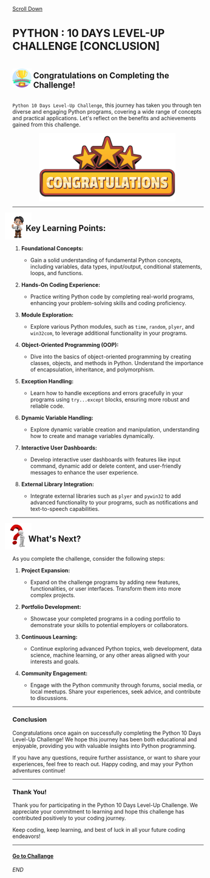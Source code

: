 [Scroll Down](#end)

# PYTHON : 10 DAYS LEVEL-UP CHALLENGE [CONCLUSION]

<div style="display: flex; align-items: center;">
<img src="./img/logo/congo.png" width="50" style="margin-right: 5px"/> 

<h2>Congratulations on Completing the Challenge!</h2>
</div>


`Python 10 Days Level-Up Challenge`, this journey has taken you through ten diverse and engaging Python programs, covering a wide range of concepts and practical applications. Let's reflect on the benefits and achievements gained from this challenge.

<div style="display: flex; justify-content: center;">
<img src="./img/logo/congratulations.png"  style="margin-right: 5px"/> 

</div>


---

<div style="display: flex; align-items: center;">
<img src="./img/logo/key learning.webp" width="70" style="margin-left: -20px;"/> 

<h2 style="margin-left: -15px;" >Key Learning Points:</h2>
</div>


1. **Foundational Concepts:**
    - Gain a solid understanding of fundamental Python concepts, including variables, data types, input/output, conditional statements, loops, and functions.

2. **Hands-On Coding Experience:**
    - Practice writing Python code by completing real-world programs, enhancing your problem-solving skills and coding proficiency.

3. **Module Exploration:**
    - Explore various Python modules, such as `time`, `random`, `plyer`, and `win32com`, to leverage additional functionality in your programs.

4. **Object-Oriented Programming (OOP):**
    - Dive into the basics of object-oriented programming by creating classes, objects, and methods in Python. Understand the importance of encapsulation, inheritance, and polymorphism.

5. **Exception Handling:**
    - Learn how to handle exceptions and errors gracefully in your programs using `try...except` blocks, ensuring more robust and reliable code.

6. **Dynamic Variable Handling:**
    - Explore dynamic variable creation and manipulation, understanding how to create and manage variables dynamically.

7. **Interactive User Dashboards:**
    - Develop interactive user dashboards with features like input command, dynamic add or delete content, and user-friendly messages to enhance the user experience.

8. **External Library Integration:**
    - Integrate external libraries such as `plyer` and `pywin32` to add advanced functionality to your programs, such as notifications and text-to-speech capabilities.



---
<div style="display: flex; align-items: center;">
<img src="./img/logo/whats nxt.png" width="70" style="margin-left: -20px;"/> 

<h2 style="margin-left: -8px;" >What's Next?</h2>
</div>

As you complete the challenge, consider the following steps:

1. **Project Expansion:**
    - Expand on the challenge programs by adding new features, functionalities, or user interfaces. Transform them into more complex projects.

2. **Portfolio Development:**
    - Showcase your completed programs in a coding portfolio to demonstrate your skills to potential employers or collaborators.

3. **Continuous Learning:**
    - Continue exploring advanced Python topics, web development, data science, machine learning, or any other areas aligned with your interests and goals.

4. **Community Engagement:**
    - Engage with the Python community through forums, social media, or local meetups. Share your experiences, seek advice, and contribute to discussions.

---

### Conclusion

Congratulations once again on successfully completing the Python 10 Days Level-Up Challenge! We hope this journey has been both educational and enjoyable, providing you with valuable insights into Python programming.

If you have any questions, require further assistance, or want to share your experiences, feel free to reach out. Happy coding, and may your Python adventures continue!

---

### Thank You!

Thank you for participating in the Python 10 Days Level-Up Challenge. We appreciate your commitment to learning and hope this challenge has contributed positively to your coding journey.

Keep coding, keep learning, and best of luck in all your future coding endeavors!

---

 #### [Go to Challange](../Python_Levelup_Challange)
###### END
